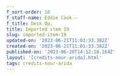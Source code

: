 ```yaml
---
f_sort-order: 18
f_staff-name: Eddie Cook –
f_title: Desk Op,
title: Imported item 19
slug: imported-item-19
updated-on: '2023-06-21T11:01:33.382Z'
created-on: '2023-06-21T11:01:33.382Z'
published-on: '2023-06-28T14:12:18.164Z'
layout: '[credits-nour-arida].html'
tags: credits-nour-arida
---
```



